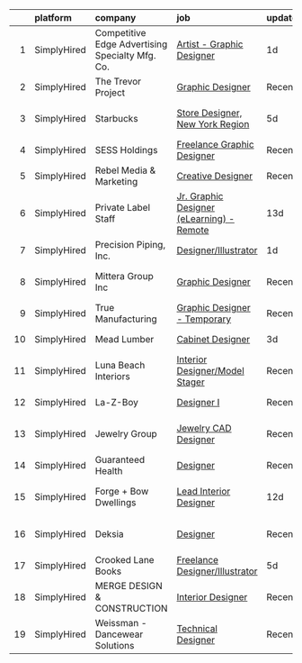 

|    | platform    | company                                         | job                                                                                                                                                    | update_time   | location                 |
|---:|:------------|:------------------------------------------------|:-------------------------------------------------------------------------------------------------------------------------------------------------------|:--------------|:-------------------------|
|  1 | SimplyHired | Competitive Edge Advertising Specialty Mfg. Co. | [Artist - Graphic Designer](https://www.simplyhired.com/job/9CpoYukwJBBHFqHIhorHIicptveqiTSutMNEIMo8RrDHXH44rynROQ?q=creative+designer)                | 1d            | Des Moines, IA           |
|  2 | SimplyHired | The Trevor Project                              | [Graphic Designer](https://www.simplyhired.com/job/tjrBtD4PzDL4mp3c9dNFO-7eBUYEV-Bb7xcxXZXeqx57IQRsJW7umA?q=creative+designer)                         | Recently      | United States            |
|  3 | SimplyHired | Starbucks                                       | [Store Designer, New York Region](https://www.simplyhired.com/job/X9pmha1EHkd_r-b57kA6Iop25r83c6nID8Lqe0-u1FQOOb2P-KKmng?q=creative+designer)          | 5d            | New York, NY +1 location |
|  4 | SimplyHired | SESS Holdings                                   | [Freelance Graphic Designer](https://www.simplyhired.com/job/HeV7yhpjzzbQ1G5xNg04KUgfF45i4pHBdlNgNIvIBjZ_1fcD3bz08A?q=creative+designer)               | Recently      | Remote                   |
|  5 | SimplyHired | Rebel Media & Marketing                         | [Creative Designer](https://www.simplyhired.com/job/NUMXmQam_eB2pAaH1tPo3IqDX1-U2CnnCibxrzdPp7A2NkzVF9wDOg?q=creative+designer)                        | Recently      | Remote                   |
|  6 | SimplyHired | Private Label Staff                             | [Jr. Graphic Designer (eLearning) -Remote](https://www.simplyhired.com/job/T8NzZ05YfGTqLAZhKOvSgdRfU7RK7ohkTiNwC1Z3RSVq-ai4_h_kMA?q=creative+designer) | 13d           | Austin, TX               |
|  7 | SimplyHired | Precision Piping, Inc.                          | [Designer/Illustrator](https://www.simplyhired.com/job/wLVV72CyaqtOpSyCwvAxBPO49abx1o59n_m3nXM-JZ7nS9_vZdE42Q?q=creative+designer)                     | 1d            | Remote                   |
|  8 | SimplyHired | Mittera Group Inc                               | [Graphic Designer](https://www.simplyhired.com/job/dx_yNPJF0-9yroRWLFfNdfWEvNzPa6c9gy5fZLJZE6Qsa8VkFskkuQ?q=creative+designer)                         | Recently      | Des Moines, IA           |
|  9 | SimplyHired | True Manufacturing                              | [Graphic Designer - Temporary](https://www.simplyhired.com/job/46dkVfY7FfUfIj1YXCM7qMlhFG3uUkZHL4TNyrWSEU0jF2k1dSDiaA?q=creative+designer)             | Recently      | O'Fallon, MO             |
| 10 | SimplyHired | Mead Lumber                                     | [Cabinet Designer](https://www.simplyhired.com/job/JOweUw_l3pDPsqtIg-3gorBXWYvW_IStT4VkQXlyHLdhruJ2QjvyDg?q=creative+designer)                         | 3d            | Kearney, NE              |
| 11 | SimplyHired | Luna Beach Interiors                            | [Interior Designer/Model Stager](https://www.simplyhired.com/job/09FfcdGN9LKZ83BIqHEfkp4nSuK_RWMK4rb-2Hv8LmZbX3CjLQbyVg?q=creative+designer)           | Recently      | Orange Beach, AL         |
| 12 | SimplyHired | La-Z-Boy                                        | [Designer I](https://www.simplyhired.com/job/C9xxRPr73oyFF2Qznu8m2rh9ECPgKNm8NIacRK6NItDhJosSYDnhjg?q=creative+designer)                               | Recently      | Lancaster, PA            |
| 13 | SimplyHired | Jewelry Group                                   | [Jewelry CAD Designer](https://www.simplyhired.com/job/aa4WLuUoHqDvSNbHCRX0RcJpLWhvd0MTqWvUKM0RBGzlBPi2kHxJ5g?q=creative+designer)                     | Recently      | Los Angeles, CA          |
| 14 | SimplyHired | Guaranteed Health                               | [Designer](https://www.simplyhired.com/job/2ZJsZaOWR2Silx21dODS4-pJ-cdzkP5W4ZjyWQU8UkH6JgEro4yWWQ?q=creative+designer)                                 | Recently      | Remote                   |
| 15 | SimplyHired | Forge + Bow Dwellings                           | [Lead Interior Designer](https://www.simplyhired.com/job/KrsEZy26JGICpt08ZQ7QPPzFYb6Kiiow5QRQb0ncPDzB8dqA1zgkmg?q=creative+designer)                   | 12d           | Fort Collins, CO         |
| 16 | SimplyHired | Deksia                                          | [Designer](https://www.simplyhired.com/job/vfjDxQcsO-WpBsPhKO6J3Gq9C564wHbdjhi6DdgW9-oEIQtCKX5Xgg?q=creative+designer)                                 | Recently      | Des Moines, IA           |
| 17 | SimplyHired | Crooked Lane Books                              | [Freelance Designer/Illustrator](https://www.simplyhired.com/job/7-oep-i_7yGCdk0DJ_OH2vzdbNj70sC1mFujxIhSI1Owd9RNnsIQkw?q=creative+designer)           | 5d            | Remote                   |
| 18 | SimplyHired | MERGE DESIGN & CONSTRUCTION                     | [Interior Designer](https://www.simplyhired.com/job/RXrMWbBUeoKwRNJWIe3AQ9AP0rAqYJ-dKkj2ZIWx_tc7AQF1Z8otDA?q=creative+designer)                        | Recently      | Las Vegas, NV            |
| 19 | SimplyHired | Weissman - Dancewear Solutions                  | [Technical Designer](https://www.simplyhired.com/job/xtar5z6EMRyclIiGv4njTs8bFu9PXXFzqou0QGXxGoOGwzdm8JSL4A?q=creative+designer)                       | Recently      | St. Louis, MO            |